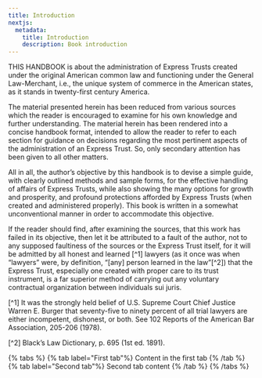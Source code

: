 ```yaml
---
title: Introduction
nextjs:
  metadata:
    title: Introduction
    description: Book introduction
---
```

THIS HANDBOOK is about the administration of Express Trusts created under the original American common law and functioning under the General Law-Merchant, i.e., the unique system of commerce in the American states, as it stands in twenty-first century America.

The material presented herein has been reduced from various sources which the reader is encouraged to examine for his own knowledge and further understanding. The material herein has been rendered into a concise handbook format, intended to allow the reader to refer to each section for guidance on decisions regarding the most pertinent aspects of the administration of an Express Trust. So, only secondary attention has been given to all other matters. 

All in all, the author’s objective by this handbook is to devise a simple guide, with clearly outlined methods and sample forms, for the effective handling of affairs of Express Trusts, while also showing the many options for growth and prosperity, and profound protections afforded by Express Trusts (when created and administered properly). This book is written in a somewhat unconventional manner in order to accommodate this objective. 

If the reader should find, after examining the sources, that this work has failed in its objective, then let it be attributed to a fault of the author, not to any supposed faultiness of the sources or the Express Trust itself, for it will be admitted by all honest and learned [^1] lawyers (as it once was when “lawyers” were, by definition, “[any] person learned in the law”[^2]) that the Express Trust, especially one created with proper care to its trust instrument, is a far superior method of carrying out any voluntary contractual organization between individuals sui juris. 

[^1] It was the strongly held belief of U.S. Supreme Court Chief Justice Warren E. Burger that seventy-five to ninety percent of all trial lawyers are either incompetent, dishonest, or both. See 102 Reports of the American Bar Association, 205-206 (1978).

[^2] Black’s Law Dictionary, p. 695 (1st ed. 1891). 

<!-- Lorum ipsum dolor sit amet. {% note #1 /%}

bbbbbb
{% note #1 %}Here is the footnote.{% /note %} -->

{% tabs %}
  {% tab label="First tab"%}
    Content in the first tab
  {% /tab %}
  {% tab label="Second tab"%}
    Second tab content
  {% /tab %}
{% /tabs %}
